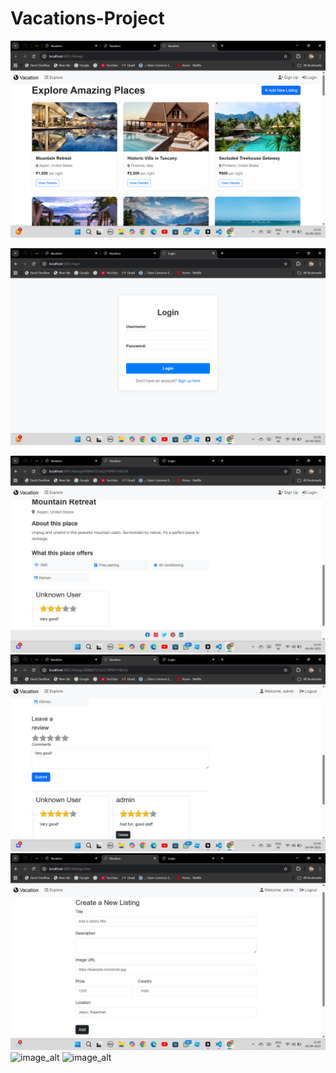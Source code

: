 ﻿# Vacations-Project

![image alt](https://github.com/Ishita345678/Vacations-Project/blob/a13c1ad8726f3e22f2fff85cd24e7272e3aa73c9/Screenshot%20(235).png)

![image alt](https://github.com/Ishita345678/Vacations-Project/blob/8aac3c80e7ba3b75e4b674cde1ceeff670c1a24a/Screenshot%20(237).png)


![image alt](https://github.com/Ishita345678/Vacations-Project/blob/d87651c99d7b7a3dc9aa7e5bd6f8727d14884b5b/Screenshot%20(239).png)
![image_alt](https://github.com/Ishita345678/Vacations-Project/blob/f6b5fb71e6acb1ad922e5a9a6b0af0647ea77797/Screenshot%20(240).png)
![image_alt](https://github.com/Ishita345678/Vacations-Project/blob/770f8583d927186712e105d66be696bc0beadc1a/Screenshot%20(241).png)
![image_alt]([https://github.com/Ishita345678/Vacations-Project/blob/01fbeee3a01713df833f91a5a65da9515e850fd3/Screenshot%20(242).png)
![image_alt]((https://github.com/Ishita345678/Vacations-Project/blob/9c371d3b97831a78b2c20de69f17ef8cc0e8a46d/Screenshot%20(243).png))

